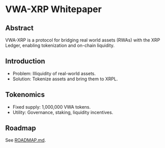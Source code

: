# VWA-XRP Whitepaper

## Abstract
VWA-XRP is a protocol for bridging real world assets (RWAs) with the XRP Ledger, enabling tokenization and on-chain liquidity.

## Introduction
- Problem: Illiquidity of real-world assets.
- Solution: Tokenize assets and bring them to XRPL.

## Tokenomics
- Fixed supply: 1,000,000 VWA tokens.
- Utility: Governance, staking, liquidity incentives.

## Roadmap
See [ROADMAP.md](ROADMAP.md).
